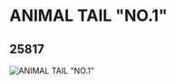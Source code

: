 # ANIMAL TAIL "NO.1"
## 25817
![ANIMAL TAIL "NO.1"](https://lc-www-live-s.legocdn.com/media/bricks/5/2/6143065.jpg)